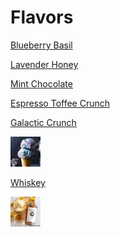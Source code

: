 # Flavors

[Blueberry Basil](./flavors/BlueberryBasil.md)

[Lavender Honey](./flavors/LavenderHoney.md)

[Mint Chocolate](./flavors/MintChocolate.md)

[Espresso Toffee Crunch](./flavors/EspressoToffeeCrunch.md)

[Galactic Crunch](./flavors/GalacticCrunch.md) 

<img src="./Photos/galactic_crunch.jpg" title="galactic-crunch" width="48" height="48"/>

[Whiskey](./flavors/Whiskey.md) 

<img  src="./Photos/whiskey-ice-cream.jpg" title="whiskey" width="48" height="48"/>
